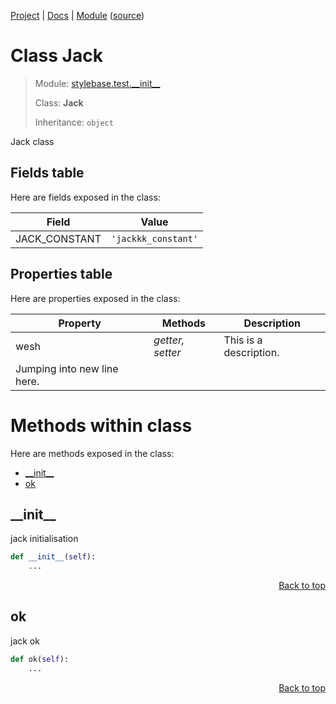 [Project](/README.md) | [Docs](/docs/README.md) | [Module](/docs/modules/stylebase/test/__init__/README.md) ([source](/stylebase/test/__init__.py))

# Class Jack
> Module: [stylebase.test.\_\_init\_\_](/docs/modules/stylebase/test/__init__/README.md)
>
> Class: **Jack**
>
> Inheritance: `object`

Jack class

## Fields table
Here are fields exposed in the class:

| Field | Value |
| --- | --- |
| JACK\_CONSTANT | `'jackkk_constant'` |

## Properties table
Here are properties exposed in the class:

| Property | Methods | Description |
| --- | --- | --- |
| wesh | _getter, setter_ | This is a description.
Jumping into new line here. |

# Methods within class
Here are methods exposed in the class:
- [\_\_init\_\_](#__init__)
- [ok](#ok)

## \_\_init\_\_
jack initialisation

```python
def __init__(self):
    ...
```

<p align="right"><a href="#class-jack">Back to top</a></p>

## ok
jack ok

```python
def ok(self):
    ...
```

<p align="right"><a href="#class-jack">Back to top</a></p>
